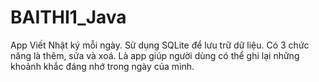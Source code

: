 # BAITHI1_Java
App Viết Nhật ký mỗi ngày.
Sử dụng SQLite để lưu trữ dữ liệu.
Có 3 chức năng là thêm, sửa và xoá.
Là app giúp người dùng có thể ghi lại những khoảnh khắc đáng nhớ trong ngày của mình.
